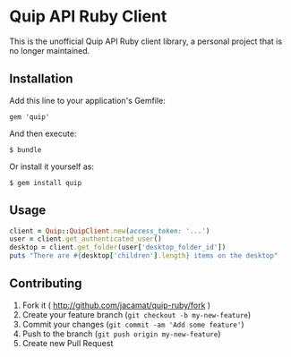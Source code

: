 # Quip API Ruby Client

This is the unofficial Quip API Ruby client library, a personal project that is no longer maintained.

## Installation

Add this line to your application's Gemfile:

    gem 'quip'

And then execute:

    $ bundle

Or install it yourself as:

    $ gem install quip

## Usage

```ruby
client = Quip::QuipClient.new(access_token: '...')
user = client.get_authenticated_user()
desktop = client.get_folder(user['desktop_folder_id'])
puts "There are #{desktop['children'].length} items on the desktop"
```

## Contributing

1. Fork it ( http://github.com/jacamat/quip-ruby/fork )
2. Create your feature branch (`git checkout -b my-new-feature`)
3. Commit your changes (`git commit -am 'Add some feature'`)
4. Push to the branch (`git push origin my-new-feature`)
5. Create new Pull Request
